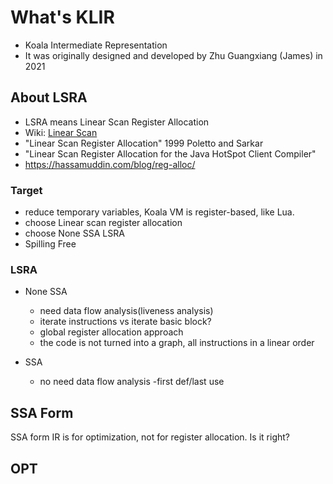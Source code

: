 # What's KLIR

- Koala Intermediate Representation
- It was originally designed and developed by Zhu Guangxiang (James) in 2021

## About LSRA

- LSRA means Linear Scan Register Allocation
- Wiki: [Linear Scan](https://en.wikipedia.org/wiki/Register_allocation#Linear_scan)
- "Linear Scan Register Allocation" 1999 Poletto and Sarkar
- "Linear Scan Register Allocation for the Java HotSpot Client Compiler"
- https://hassamuddin.com/blog/reg-alloc/

### Target

- reduce temporary variables, Koala VM is register-based, like Lua.
- choose Linear scan register allocation
- choose None SSA LSRA
- Spilling Free

### LSRA

- None SSA
  - need data flow analysis(liveness analysis)
  - iterate instructions vs iterate basic block?
  - global register allocation approach
  - the code is not turned into a graph, all instructions in a linear order

- SSA
  - no need data flow analysis
  -first def/last use

## SSA Form

SSA form IR is for optimization, not for register allocation. Is it right?

## OPT
